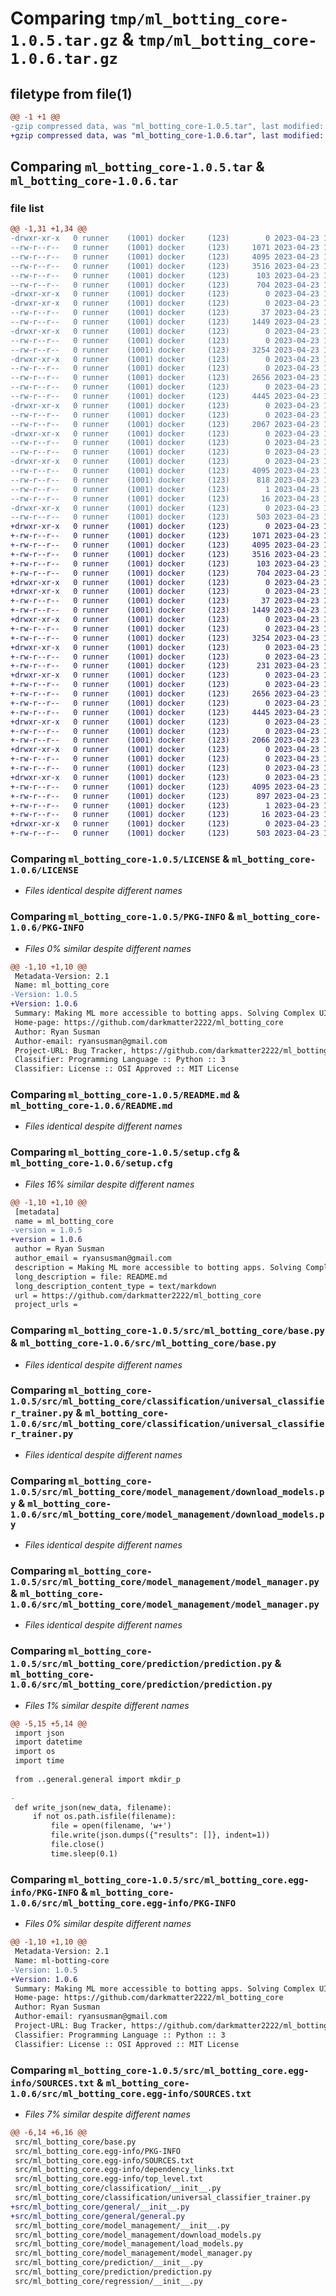 # Comparing `tmp/ml_botting_core-1.0.5.tar.gz` & `tmp/ml_botting_core-1.0.6.tar.gz`

## filetype from file(1)

```diff
@@ -1 +1 @@
-gzip compressed data, was "ml_botting_core-1.0.5.tar", last modified: Sun Apr 23 16:16:24 2023, max compression
+gzip compressed data, was "ml_botting_core-1.0.6.tar", last modified: Sun Apr 23 16:28:27 2023, max compression
```

## Comparing `ml_botting_core-1.0.5.tar` & `ml_botting_core-1.0.6.tar`

### file list

```diff
@@ -1,31 +1,34 @@
-drwxr-xr-x   0 runner    (1001) docker     (123)        0 2023-04-23 16:16:23.998342 ml_botting_core-1.0.5/
--rw-r--r--   0 runner    (1001) docker     (123)     1071 2023-04-23 16:15:03.000000 ml_botting_core-1.0.5/LICENSE
--rw-r--r--   0 runner    (1001) docker     (123)     4095 2023-04-23 16:16:23.998342 ml_botting_core-1.0.5/PKG-INFO
--rw-r--r--   0 runner    (1001) docker     (123)     3516 2023-04-23 16:15:03.000000 ml_botting_core-1.0.5/README.md
--rw-r--r--   0 runner    (1001) docker     (123)      103 2023-04-23 16:15:03.000000 ml_botting_core-1.0.5/pyproject.toml
--rw-r--r--   0 runner    (1001) docker     (123)      704 2023-04-23 16:16:23.998342 ml_botting_core-1.0.5/setup.cfg
-drwxr-xr-x   0 runner    (1001) docker     (123)        0 2023-04-23 16:16:23.990342 ml_botting_core-1.0.5/src/
-drwxr-xr-x   0 runner    (1001) docker     (123)        0 2023-04-23 16:16:23.994342 ml_botting_core-1.0.5/src/ml_botting_core/
--rw-r--r--   0 runner    (1001) docker     (123)       37 2023-04-23 16:15:03.000000 ml_botting_core-1.0.5/src/ml_botting_core/__init__.py
--rw-r--r--   0 runner    (1001) docker     (123)     1449 2023-04-23 16:15:03.000000 ml_botting_core-1.0.5/src/ml_botting_core/base.py
-drwxr-xr-x   0 runner    (1001) docker     (123)        0 2023-04-23 16:16:23.994342 ml_botting_core-1.0.5/src/ml_botting_core/classification/
--rw-r--r--   0 runner    (1001) docker     (123)        0 2023-04-23 16:15:03.000000 ml_botting_core-1.0.5/src/ml_botting_core/classification/__init__.py
--rw-r--r--   0 runner    (1001) docker     (123)     3254 2023-04-23 16:15:03.000000 ml_botting_core-1.0.5/src/ml_botting_core/classification/universal_classifier_trainer.py
-drwxr-xr-x   0 runner    (1001) docker     (123)        0 2023-04-23 16:16:23.994342 ml_botting_core-1.0.5/src/ml_botting_core/model_management/
--rw-r--r--   0 runner    (1001) docker     (123)        0 2023-04-23 16:15:03.000000 ml_botting_core-1.0.5/src/ml_botting_core/model_management/__init__.py
--rw-r--r--   0 runner    (1001) docker     (123)     2656 2023-04-23 16:15:03.000000 ml_botting_core-1.0.5/src/ml_botting_core/model_management/download_models.py
--rw-r--r--   0 runner    (1001) docker     (123)        0 2023-04-23 16:15:03.000000 ml_botting_core-1.0.5/src/ml_botting_core/model_management/load_models.py
--rw-r--r--   0 runner    (1001) docker     (123)     4445 2023-04-23 16:15:03.000000 ml_botting_core-1.0.5/src/ml_botting_core/model_management/model_manager.py
-drwxr-xr-x   0 runner    (1001) docker     (123)        0 2023-04-23 16:16:23.994342 ml_botting_core-1.0.5/src/ml_botting_core/prediction/
--rw-r--r--   0 runner    (1001) docker     (123)        0 2023-04-23 16:15:03.000000 ml_botting_core-1.0.5/src/ml_botting_core/prediction/__init__.py
--rw-r--r--   0 runner    (1001) docker     (123)     2067 2023-04-23 16:15:03.000000 ml_botting_core-1.0.5/src/ml_botting_core/prediction/prediction.py
-drwxr-xr-x   0 runner    (1001) docker     (123)        0 2023-04-23 16:16:23.994342 ml_botting_core-1.0.5/src/ml_botting_core/regression/
--rw-r--r--   0 runner    (1001) docker     (123)        0 2023-04-23 16:15:03.000000 ml_botting_core-1.0.5/src/ml_botting_core/regression/__init__.py
--rw-r--r--   0 runner    (1001) docker     (123)        0 2023-04-23 16:15:03.000000 ml_botting_core-1.0.5/src/ml_botting_core/regression/universal_regressor.py
-drwxr-xr-x   0 runner    (1001) docker     (123)        0 2023-04-23 16:16:23.994342 ml_botting_core-1.0.5/src/ml_botting_core.egg-info/
--rw-r--r--   0 runner    (1001) docker     (123)     4095 2023-04-23 16:16:23.000000 ml_botting_core-1.0.5/src/ml_botting_core.egg-info/PKG-INFO
--rw-r--r--   0 runner    (1001) docker     (123)      818 2023-04-23 16:16:23.000000 ml_botting_core-1.0.5/src/ml_botting_core.egg-info/SOURCES.txt
--rw-r--r--   0 runner    (1001) docker     (123)        1 2023-04-23 16:16:23.000000 ml_botting_core-1.0.5/src/ml_botting_core.egg-info/dependency_links.txt
--rw-r--r--   0 runner    (1001) docker     (123)       16 2023-04-23 16:16:23.000000 ml_botting_core-1.0.5/src/ml_botting_core.egg-info/top_level.txt
-drwxr-xr-x   0 runner    (1001) docker     (123)        0 2023-04-23 16:16:23.998342 ml_botting_core-1.0.5/tests/
--rw-r--r--   0 runner    (1001) docker     (123)      503 2023-04-23 16:15:03.000000 ml_botting_core-1.0.5/tests/test_universal_predictor.py
+drwxr-xr-x   0 runner    (1001) docker     (123)        0 2023-04-23 16:28:27.522061 ml_botting_core-1.0.6/
+-rw-r--r--   0 runner    (1001) docker     (123)     1071 2023-04-23 16:26:56.000000 ml_botting_core-1.0.6/LICENSE
+-rw-r--r--   0 runner    (1001) docker     (123)     4095 2023-04-23 16:28:27.522061 ml_botting_core-1.0.6/PKG-INFO
+-rw-r--r--   0 runner    (1001) docker     (123)     3516 2023-04-23 16:26:56.000000 ml_botting_core-1.0.6/README.md
+-rw-r--r--   0 runner    (1001) docker     (123)      103 2023-04-23 16:26:56.000000 ml_botting_core-1.0.6/pyproject.toml
+-rw-r--r--   0 runner    (1001) docker     (123)      704 2023-04-23 16:28:27.522061 ml_botting_core-1.0.6/setup.cfg
+drwxr-xr-x   0 runner    (1001) docker     (123)        0 2023-04-23 16:28:27.514060 ml_botting_core-1.0.6/src/
+drwxr-xr-x   0 runner    (1001) docker     (123)        0 2023-04-23 16:28:27.518060 ml_botting_core-1.0.6/src/ml_botting_core/
+-rw-r--r--   0 runner    (1001) docker     (123)       37 2023-04-23 16:26:56.000000 ml_botting_core-1.0.6/src/ml_botting_core/__init__.py
+-rw-r--r--   0 runner    (1001) docker     (123)     1449 2023-04-23 16:26:56.000000 ml_botting_core-1.0.6/src/ml_botting_core/base.py
+drwxr-xr-x   0 runner    (1001) docker     (123)        0 2023-04-23 16:28:27.518060 ml_botting_core-1.0.6/src/ml_botting_core/classification/
+-rw-r--r--   0 runner    (1001) docker     (123)        0 2023-04-23 16:26:56.000000 ml_botting_core-1.0.6/src/ml_botting_core/classification/__init__.py
+-rw-r--r--   0 runner    (1001) docker     (123)     3254 2023-04-23 16:26:56.000000 ml_botting_core-1.0.6/src/ml_botting_core/classification/universal_classifier_trainer.py
+drwxr-xr-x   0 runner    (1001) docker     (123)        0 2023-04-23 16:28:27.518060 ml_botting_core-1.0.6/src/ml_botting_core/general/
+-rw-r--r--   0 runner    (1001) docker     (123)        0 2023-04-23 16:26:56.000000 ml_botting_core-1.0.6/src/ml_botting_core/general/__init__.py
+-rw-r--r--   0 runner    (1001) docker     (123)      231 2023-04-23 16:26:56.000000 ml_botting_core-1.0.6/src/ml_botting_core/general/general.py
+drwxr-xr-x   0 runner    (1001) docker     (123)        0 2023-04-23 16:28:27.518060 ml_botting_core-1.0.6/src/ml_botting_core/model_management/
+-rw-r--r--   0 runner    (1001) docker     (123)        0 2023-04-23 16:26:56.000000 ml_botting_core-1.0.6/src/ml_botting_core/model_management/__init__.py
+-rw-r--r--   0 runner    (1001) docker     (123)     2656 2023-04-23 16:26:56.000000 ml_botting_core-1.0.6/src/ml_botting_core/model_management/download_models.py
+-rw-r--r--   0 runner    (1001) docker     (123)        0 2023-04-23 16:26:56.000000 ml_botting_core-1.0.6/src/ml_botting_core/model_management/load_models.py
+-rw-r--r--   0 runner    (1001) docker     (123)     4445 2023-04-23 16:26:56.000000 ml_botting_core-1.0.6/src/ml_botting_core/model_management/model_manager.py
+drwxr-xr-x   0 runner    (1001) docker     (123)        0 2023-04-23 16:28:27.522061 ml_botting_core-1.0.6/src/ml_botting_core/prediction/
+-rw-r--r--   0 runner    (1001) docker     (123)        0 2023-04-23 16:26:56.000000 ml_botting_core-1.0.6/src/ml_botting_core/prediction/__init__.py
+-rw-r--r--   0 runner    (1001) docker     (123)     2066 2023-04-23 16:26:56.000000 ml_botting_core-1.0.6/src/ml_botting_core/prediction/prediction.py
+drwxr-xr-x   0 runner    (1001) docker     (123)        0 2023-04-23 16:28:27.522061 ml_botting_core-1.0.6/src/ml_botting_core/regression/
+-rw-r--r--   0 runner    (1001) docker     (123)        0 2023-04-23 16:26:56.000000 ml_botting_core-1.0.6/src/ml_botting_core/regression/__init__.py
+-rw-r--r--   0 runner    (1001) docker     (123)        0 2023-04-23 16:26:56.000000 ml_botting_core-1.0.6/src/ml_botting_core/regression/universal_regressor.py
+drwxr-xr-x   0 runner    (1001) docker     (123)        0 2023-04-23 16:28:27.518060 ml_botting_core-1.0.6/src/ml_botting_core.egg-info/
+-rw-r--r--   0 runner    (1001) docker     (123)     4095 2023-04-23 16:28:27.000000 ml_botting_core-1.0.6/src/ml_botting_core.egg-info/PKG-INFO
+-rw-r--r--   0 runner    (1001) docker     (123)      897 2023-04-23 16:28:27.000000 ml_botting_core-1.0.6/src/ml_botting_core.egg-info/SOURCES.txt
+-rw-r--r--   0 runner    (1001) docker     (123)        1 2023-04-23 16:28:27.000000 ml_botting_core-1.0.6/src/ml_botting_core.egg-info/dependency_links.txt
+-rw-r--r--   0 runner    (1001) docker     (123)       16 2023-04-23 16:28:27.000000 ml_botting_core-1.0.6/src/ml_botting_core.egg-info/top_level.txt
+drwxr-xr-x   0 runner    (1001) docker     (123)        0 2023-04-23 16:28:27.522061 ml_botting_core-1.0.6/tests/
+-rw-r--r--   0 runner    (1001) docker     (123)      503 2023-04-23 16:26:56.000000 ml_botting_core-1.0.6/tests/test_universal_predictor.py
```

### Comparing `ml_botting_core-1.0.5/LICENSE` & `ml_botting_core-1.0.6/LICENSE`

 * *Files identical despite different names*

### Comparing `ml_botting_core-1.0.5/PKG-INFO` & `ml_botting_core-1.0.6/PKG-INFO`

 * *Files 0% similar despite different names*

```diff
@@ -1,10 +1,10 @@
 Metadata-Version: 2.1
 Name: ml_botting_core
-Version: 1.0.5
+Version: 1.0.6
 Summary: Making ML more accessible to botting apps. Solving Complex UI Challenges w/ ML.
 Home-page: https://github.com/darkmatter2222/ml_botting_core
 Author: Ryan Susman
 Author-email: ryansusman@gmail.com
 Project-URL: Bug Tracker, https://github.com/darkmatter2222/ml_botting_core/issues
 Classifier: Programming Language :: Python :: 3
 Classifier: License :: OSI Approved :: MIT License
```

### Comparing `ml_botting_core-1.0.5/README.md` & `ml_botting_core-1.0.6/README.md`

 * *Files identical despite different names*

### Comparing `ml_botting_core-1.0.5/setup.cfg` & `ml_botting_core-1.0.6/setup.cfg`

 * *Files 16% similar despite different names*

```diff
@@ -1,10 +1,10 @@
 [metadata]
 name = ml_botting_core
-version = 1.0.5
+version = 1.0.6
 author = Ryan Susman
 author_email = ryansusman@gmail.com
 description = Making ML more accessible to botting apps. Solving Complex UI Challenges w/ ML.
 long_description = file: README.md
 long_description_content_type = text/markdown
 url = https://github.com/darkmatter2222/ml_botting_core
 project_urls =
```

### Comparing `ml_botting_core-1.0.5/src/ml_botting_core/base.py` & `ml_botting_core-1.0.6/src/ml_botting_core/base.py`

 * *Files identical despite different names*

### Comparing `ml_botting_core-1.0.5/src/ml_botting_core/classification/universal_classifier_trainer.py` & `ml_botting_core-1.0.6/src/ml_botting_core/classification/universal_classifier_trainer.py`

 * *Files identical despite different names*

### Comparing `ml_botting_core-1.0.5/src/ml_botting_core/model_management/download_models.py` & `ml_botting_core-1.0.6/src/ml_botting_core/model_management/download_models.py`

 * *Files identical despite different names*

### Comparing `ml_botting_core-1.0.5/src/ml_botting_core/model_management/model_manager.py` & `ml_botting_core-1.0.6/src/ml_botting_core/model_management/model_manager.py`

 * *Files identical despite different names*

### Comparing `ml_botting_core-1.0.5/src/ml_botting_core/prediction/prediction.py` & `ml_botting_core-1.0.6/src/ml_botting_core/prediction/prediction.py`

 * *Files 1% similar despite different names*

```diff
@@ -5,15 +5,14 @@
 import json
 import datetime
 import os
 import time
 
 from ..general.general import mkdir_p
 
-
 def write_json(new_data, filename):
     if not os.path.isfile(filename):
         file = open(filename, 'w+')
         file.write(json.dumps({"results": []}, indent=1))
         file.close()
         time.sleep(0.1)
```

### Comparing `ml_botting_core-1.0.5/src/ml_botting_core.egg-info/PKG-INFO` & `ml_botting_core-1.0.6/src/ml_botting_core.egg-info/PKG-INFO`

 * *Files 0% similar despite different names*

```diff
@@ -1,10 +1,10 @@
 Metadata-Version: 2.1
 Name: ml-botting-core
-Version: 1.0.5
+Version: 1.0.6
 Summary: Making ML more accessible to botting apps. Solving Complex UI Challenges w/ ML.
 Home-page: https://github.com/darkmatter2222/ml_botting_core
 Author: Ryan Susman
 Author-email: ryansusman@gmail.com
 Project-URL: Bug Tracker, https://github.com/darkmatter2222/ml_botting_core/issues
 Classifier: Programming Language :: Python :: 3
 Classifier: License :: OSI Approved :: MIT License
```

### Comparing `ml_botting_core-1.0.5/src/ml_botting_core.egg-info/SOURCES.txt` & `ml_botting_core-1.0.6/src/ml_botting_core.egg-info/SOURCES.txt`

 * *Files 7% similar despite different names*

```diff
@@ -6,14 +6,16 @@
 src/ml_botting_core/base.py
 src/ml_botting_core.egg-info/PKG-INFO
 src/ml_botting_core.egg-info/SOURCES.txt
 src/ml_botting_core.egg-info/dependency_links.txt
 src/ml_botting_core.egg-info/top_level.txt
 src/ml_botting_core/classification/__init__.py
 src/ml_botting_core/classification/universal_classifier_trainer.py
+src/ml_botting_core/general/__init__.py
+src/ml_botting_core/general/general.py
 src/ml_botting_core/model_management/__init__.py
 src/ml_botting_core/model_management/download_models.py
 src/ml_botting_core/model_management/load_models.py
 src/ml_botting_core/model_management/model_manager.py
 src/ml_botting_core/prediction/__init__.py
 src/ml_botting_core/prediction/prediction.py
 src/ml_botting_core/regression/__init__.py
```

